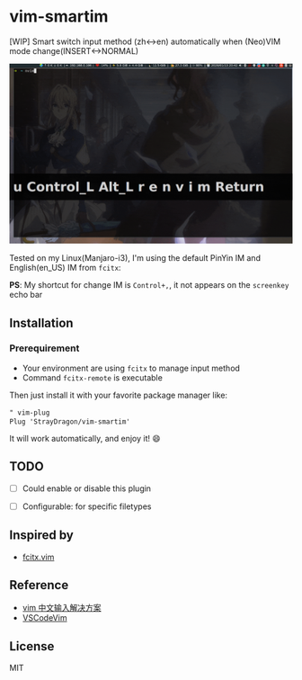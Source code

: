 # vim-smartim
[WIP] Smart switch input method (zh\<-\>en) automatically when (Neo)VIM mode change(INSERT\<-\>NORMAL)

![demo](./doc/show_time2.gif)

Tested on my Linux(Manjaro-i3), I'm using the default PinYin IM and English(en\_US) IM from `fcitx`:

**PS**: My shortcut for change IM is `Control+,`, it not appears on the `screenkey` echo bar

## Installation
### Prerequirement
- Your environment are using `fcitx` to manage input method
- Command `fcitx-remote` is executable

Then just install it with your favorite package manager like:

```vimscript
" vim-plug
Plug 'StrayDragon/vim-smartim'
```

It will work automatically, and enjoy it! :smile:

## TODO
- [ ] Could enable or disable this plugin
- [ ] Configurable: for specific filetypes


## Inspired by
- [fcitx.vim](https://github.com/vim-scripts/fcitx.vim)


## Reference
- [vim 中文输入解决方案](https://zhuanlan.zhihu.com/p/23939198)
- [VSCodeVim](https://github.com/VSCodeVim/Vim/blob/3e69d278f21871f05ecb562e6117748b0538cd70/src/actions/plugins/imswitcher.ts)

## License
MIT
